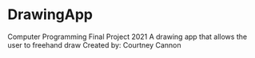 # DrawingApp
Computer Programming Final Project 2021
A drawing app that allows the user to freehand draw 
Created by: Courtney Cannon
